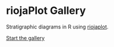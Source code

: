 riojaPlot Gallery
========

Stratigraphic diagrams in R using [riojaplot](https://github.com/nsj3/riojaPlot).

[Start the gallery](https://nsj3.github.io/riojaPlot_gallery/riojaPlot_Gallery.html#1)

